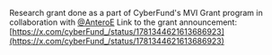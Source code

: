 Research grant done as a part of CyberFund's MVI Grant program in collaboration with [@AnteroE](https://github.com/AnteroE)
Link to the grant announcement: [https://x.com/cyberFund_/status/1781344621613686923](https://x.com/cyberFund_/status/1781344621613686923)

